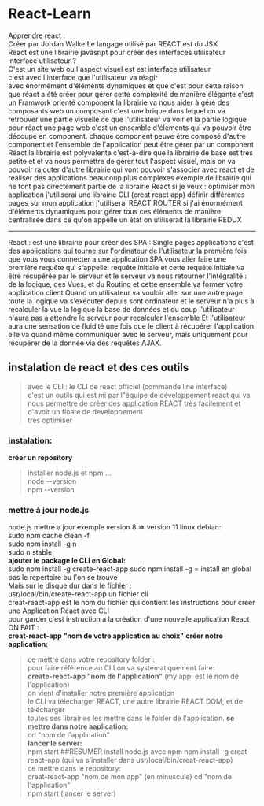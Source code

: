 # React-Learn
Apprendre react :    
Créer par Jordan Walke 
Le langage utilisé par REACT est du JSX  
React est une librairie javasript pour créer des interfaces utilisateur    
interface utilisateur ?  
C'est un site web ou l'aspect visuel est est interface utilisateur   
c'est avec l'interface que l'utilisateur va réagir  
avec énormément d'éléments dynamiques et que c'est pour cette raison 
que réact a été créer pour gérer cette complexité de manière élégante 
c'est un Framwork orienté component 
la librairie va nous aider à géré des composants web 
un composant c'est une brique dans lequel on va retrouver une partie visuelle 
ce que l'utilisateur va voir et la partie logique 
pour réact une page web c'est un ensemble d'éléments qui va pouvoir être découpé
en component.
chaque component peuve être composé d'autre component et l'ensemble de l'application peut 
être gérer par un component Réact 
la librairie est polyvalente c'est-à-dire que la librairie de base est très petite et 
et va nous permettre de gérer tout l'aspect visuel, 
mais on va pouvoir rajouter d'autre librairie qui vont pouvoir s'associer avec react 
et de réaliser des applications beaucoup plus complexes 
exemple de librairie qui ne font pas directement partie de la librairie React 
si je veux : 
optimiser mon application j'utiliserai une librairie CLI (creat react app)
définir différentes pages sur mon application j'utiliserai REACT ROUTER 
si j'ai énormément d'éléments dynamiques pour gérer tous ces éléments de manière centralisée 
dans ce qu'on appelle un état on utiliserait la librairie REDUX 

---------------------------

React : est une librairie pour créer des SPA :
Single pages applications 
c'est des applications qui tourne sur l'ordinateur de l'utilisateur 
la première fois que vous vous connecter a une application SPA 
vous aller faire une première requête qui s'appelle: requête initiale 
et cette requête initiale va être récupérée par le serveur 
et le serveur va nous retourner l'intégralité : de la logique, des Vues, et du Routing 
et cette ensemble va former votre application client 
Quand un utilisateur va vouloir aller sur une autre page toute la logique va s'exécuter 
depuis sont ordinateur et le serveur n'a plus à recalculer la vue la logique la base de données 
et du coup l'utilisateur n'aura pas à attendre le serveur pour recalculer l'ensemble 
Et l'utilisateur aura une sensation de fluidité 
une fois que le client à récupérer l'application elle va quand même communiquer avec le serveur, 
mais uniquement pour récupérer de la donnée via des requêtes AJAX. 

## instalation de react et des ces outils  
> avec le CLI : le CLI de react officiel (commande line interface)  
c'est un outils qui est mi par l"équipe de développement react qui va  
nous permettre de créer des application REACT très facilement et d'avoir un floate de developpement  
très optimiser 
### instalation:  
**créer un repository**
> installer node.js et npm ...  
node --version  
npm --version  
### mettre à jour node.js  
node.js mettre a jour  exemple version 8 => version 11 linux debian:  
sudo npm cache clean -f   
sudo npm install -g n  
sudo n stable  
**ajouter le package le CLI en Global:**  
sudo npm install -g create-react-app
sudo npm install -g = install en global pas le repertoire ou l'on se trouve  
Mais sur le disque dur dans le fichier :  
usr/local/bin/create-react-app un fichier cli   
creat-react-app est le nom du fichier qui contient les instructions pour créer une
Application React avec CLI  
pour garder c'est instruction a la création d'une nouvelle application React ON FAIT :  
**creat-react-app "nom de votre application au choix"**
**créer notre application:** 
> ce mettre dans votre repository folder :   
pour faire référence au CLI on va systématiquement faire:  
> **create-react-app "nom de l'application"**  (my app: est le nom de l'application)  
> on vient d'installer notre première application  
le CLI va télécharger REACT, une autre librairie REACT DOM, et de télécharger  
toutes ses librairies les mettre dans le folder de l'application.
**se mettre dans notre aaplication:**  
cd "nom de l'application"  
**lancer le server:**  
npm start
##RESUMER
install node.js avec npm
npm install -g creat-react-app (qui va s'installer dans usr/local/bin/creat-react-app)  
ce mettre dans le repository:  
creat-react-app "nom de mon app" (en minuscule)
cd "nom de l'application"  
npm start (lancer le server)







